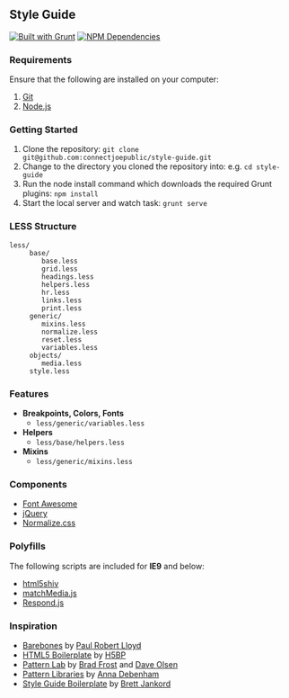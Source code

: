 ## Style Guide

[![Built with Grunt](https://cdn.gruntjs.com/builtwith.png)](http://gruntjs.com)
[![NPM Dependencies](https://david-dm.org/connectjoepublic/style-guide.png)](https://david-dm.org)

### Requirements

Ensure that the following are installed on your computer:

1. [Git](http://git-scm.com)
2. [Node.js](http://nodejs.org)

### Getting Started

1. Clone the repository: `git clone git@github.com:connectjoepublic/style-guide.git`
2. Change to the directory you cloned the repository into: e.g. `cd style-guide`
3. Run the node install command which downloads the required Grunt plugins: `npm install`
4. Start the local server and watch task: `grunt serve`

### LESS Structure

```
less/
     base/
        base.less
        grid.less
        headings.less
        helpers.less
        hr.less
        links.less
        print.less
     generic/
        mixins.less
        normalize.less
        reset.less
        variables.less
     objects/
        media.less
     style.less
```

### Features

- **Breakpoints, Colors, Fonts**
    - `less/generic/variables.less`
- **Helpers**
    - `less/base/helpers.less`
- **Mixins**
    - `less/generic/mixins.less`

### Components

- [Font Awesome](http://fontawesome.io)
- [jQuery](http://jquery.com)
- [Normalize.css](http://necolas.github.io/normalize.css)

### Polyfills

The following scripts are included for **IE9** and below:
- [html5shiv](https://github.com/aFarkas/html5shiv)
- [matchMedia.js](https://github.com/paulirish/matchMedia.js)
- [Respond.js](https://github.com/scottjehl/Respond)

### Inspiration

* [Barebones](http://barebones.paulrobertlloyd.com) by [Paul Robert Lloyd](http://paulrobertlloyd.com)
* [HTML5 Boilerplate](http://html5boilerplate.com) by [H5BP](https://twitter.com/h5bp)
* [Pattern Lab](http://pattern-lab.info) by [Brad Frost](http://bradfrostweb.com) and [Dave Olsen](http://dmolsen.com)
* [Pattern Libraries](http://alistapart.com/blog/post/getting-started-with-pattern-libraries) by [Anna Debenham](http://maban.co.uk)
* [Style Guide Boilerplate](http://bjankord.github.io/Style-Guide-Boilerplate) by [Brett Jankord](http://www.brettjankord.com)